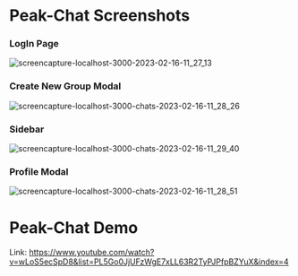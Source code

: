 # Peak-Chat Screenshots

### LogIn Page
![screencapture-localhost-3000-2023-02-16-11_27_13](https://user-images.githubusercontent.com/76084810/219291869-d772a7f7-5380-4ebc-bdda-cfaac5a3f5f0.png)

### Create New Group Modal
![screencapture-localhost-3000-chats-2023-02-16-11_28_26](https://user-images.githubusercontent.com/76084810/219292172-f8ffcd8e-027e-4056-aaea-65407e428b89.png)

### Sidebar
![screencapture-localhost-3000-chats-2023-02-16-11_29_40](https://user-images.githubusercontent.com/76084810/219292445-5589a14a-3c88-4d2c-85c2-aa0f5395995a.png)

### Profile Modal
![screencapture-localhost-3000-chats-2023-02-16-11_28_51](https://user-images.githubusercontent.com/76084810/219292294-2acc5749-3799-41b4-b0f3-9bdc4b3dfcc6.png)


# Peak-Chat Demo
Link: https://www.youtube.com/watch?v=wLoS5ecSpD8&list=PL5Go0JjUFzWgE7xLL63R2TyPJPfpBZYuX&index=4


